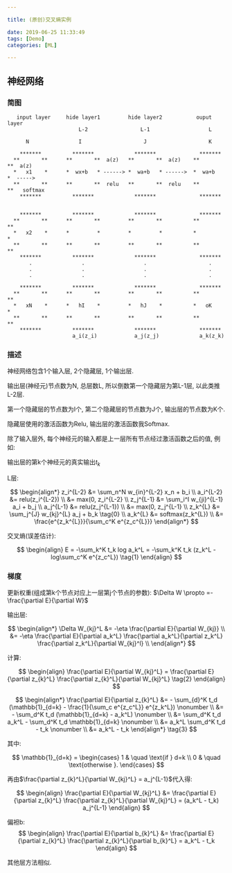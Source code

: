```yaml
---

title: (原创)交叉熵实例

date: 2019-06-25 11:33:49
tags: [Demo]
categories: [ML]

---
```



## 神经网络

### 简图

```
   input layer     hide layer1         hide layer2           ouput layer
                       L-2                 L-1                   L

      N                I                    J                    K

    *******          *******             *******              *******
  **       **      **       **  a(z)   **       **  a(z)    **       **  a(z)
  *   x1    *      *  wx+b   * ------> *  wa+b   * ------>  *  wa+b   *  ----->
  **       **      **       **  relu   **       **  relu    **       **   softmax
    *******          *******             *******              *******


    *******          *******             *******              *******
  **       **      **       **         **       **          **       **
  *   x2    *      *         *         *         *          *         *
  **       **      **       **         **       **          **       **
    *******          *******             *******              *******
       .                .                   .                    .
       .                .                   .                    .
       .                .                   .                    .

    *******          *******             *******              *******
  **       **      **       **         **       **          **       **
  *   xN    *      *   hI    *         *   hJ    *          *   oK    *
  **       **      **       **         **       **          **       **
    *******          *******             *******              *******
                     a_i(z_i)            a_j(z_j)             a_k(z_k)
```

### 描述

神经网络包含1个输入层, 2个隐藏层, 1个输出层.

输出层(神经元)节点数为N, 总层数L, 所以倒数第一个隐藏层为第L-1层, 以此类推L-2层.

第一个隐藏层的节点数为I个, 第二个隐藏层的节点数为J个, 输出层的节点数为K个.

隐藏层使用的激活函数为Relu, 输出层的激活函数我Softmax.

除了输入层外, 每个神经元的输入都是上一层所有节点经过激活函数之后的值, 例如:

输出层的第k个神经元的真实输出$t_k$

L层: 

$$
\begin{align*}
z_i^{L-2} &= \sum_n^N w_{in}^{L-2} x_n + b_i \\
a_i^{L-2} &= relu(z_i^{L-2}) \\
          &= max(0, z_i^{L-2} \\
z_j^{L-1} &= \sum_i^I w_{ji}^{L-1} a_i + b_j \\
a_j^{L-1} &= relu(z_j^{L-1}) \\
          &= max(0, z_j^{L-1} \\
z_k^{L} &= \sum_j^{J} w_{kj}^{L} a_j + b_k  \tag{0} \\
a_k^{L} &= softmax(z_k^{L}) \\
        &= \frac{e^{z_k^{L}}}{\sum_c^K e^{z_c^{L}}}
\end{align*}
$$

交叉熵(误差估计):

$$
\begin{align}
E = -\sum_k^K t_k log a_k^L = -\sum_k^K t_k (z_k^L - log\sum_c^K e^{z_c^L}) \tag{1}
\end{align}
$$

### 梯度

更新权重(组成第k个节点对应上一层第j个节点的参数): $\Delta W \propto =-\frac{\partial E}{\partial W}$

输出层:

$$
\begin{align*}
\Delta W_{kj}^L &= -\eta \frac{\partial E}{\partial W_{kj}} \\
    &= -\eta \frac{\partial E}{\partial a_k^L} \frac{\partial a_k^L}{\partial z_k^L} \frac{\partial z_k^L}{\partial W_{kj}^l} \\
\end{align*}
$$

计算:

$$
\begin{align}
    \frac{\partial E}{\partial W_{kj}^L} = \frac{\partial E}{\partial z_{k}^L} \frac{\partial z_{k}^L}{\partial W_{kj}^L} \tag{2}
\end{align}
$$

$$
\begin{align*}
\frac{\partial E}{\partial z_{k}^L} &= - \sum_{d}^K t_d (\mathbb{1}_{d=k} - \frac{1}{\sum_c e^{z_c^L}} e^{z_k^L}) \nonumber \\
&= - \sum_d^K t_d (\mathbb{1}_{d=k} - a_k^L) \nonumber \\
&= \sum_d^K t_d a_k^L - \sum_d^K t_d \mathbb{1}_{d=k} \nonumber \\
&= a_k^L \sum_d^K t_d - t_k \nonumber \\
&= a_k^L - t_k
\end{align*} \tag{3}
$$

其中:

$$
\mathbb{1}_{d=k} =
    \begin{cases}
        1  & \quad \text{if } d=k \\
        0  & \quad \text{otherwise }.
    \end{cases}
$$


再由$\frac{\partial z_{k}^L}{\partial W_{kj}^L} = a_j^{L-1}$代入得:

$$
\begin{align}
    \frac{\partial E}{\partial W_{kj}^L} &= \frac{\partial E}{\partial z_{k}^L} \frac{\partial z_{k}^L}{\partial W_{kj}^L}
    = (a_k^L - t_k) a_j^{L-1}
\end{align}
$$

偏袒b:
$$
\begin{align}
\frac{\partial E}{\partial b_{k}^L} &= \frac{\partial E}{\partial z_{k}^L} \frac{\partial z_{k}^L}{\partial b_{k}^L} = a_k^L - t_k
\end{align}
$$

其他层方法相似.
